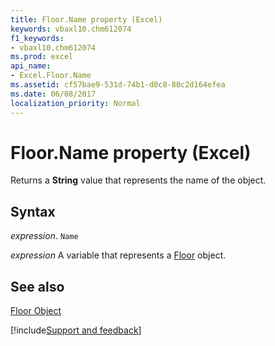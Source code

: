 ```yaml
---
title: Floor.Name property (Excel)
keywords: vbaxl10.chm612074
f1_keywords:
- vbaxl10.chm612074
ms.prod: excel
api_name:
- Excel.Floor.Name
ms.assetid: cf57bae9-531d-74b1-d0c8-80c2d164efea
ms.date: 06/08/2017
localization_priority: Normal
---
```



# Floor.Name property (Excel)

Returns a  **String** value that represents the name of the object.


## Syntax

_expression_. `Name`

_expression_ A variable that represents a [Floor](Excel.Floor-graph-property.md) object.


## See also


[Floor Object](Excel.Floor(object).md)

[!include[Support and feedback](~/includes/feedback-boilerplate.md)]